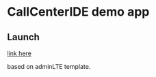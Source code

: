 CallCenterIDE demo app
=======

## Launch

[link here](https://cdn.rawgit.com/MacKentoch/CallCenterIDE/v0.1.1/index.html)

based on adminLTE template.
